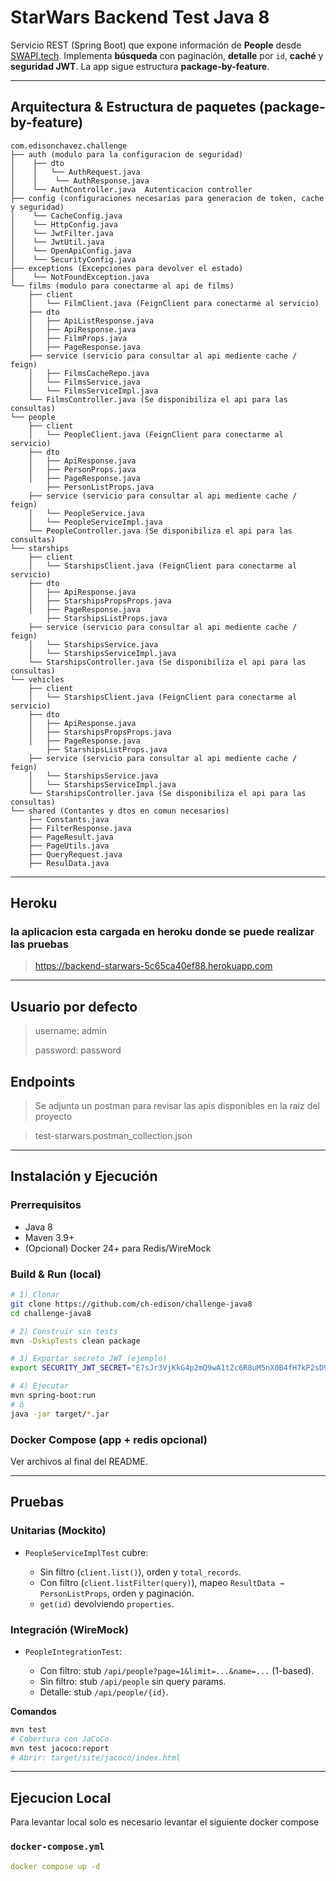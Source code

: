 # StarWars Backend Test Java 8

Servicio REST (Spring Boot) que expone información de **People** desde [SWAPI.tech](https://www.swapi.tech/documentation#people). Implementa **búsqueda** con paginación, **detalle** por `id`, **caché** y **seguridad JWT**. La app sigue estructura **package-by-feature**.

---

## Arquitectura & Estructura de paquetes (package-by-feature)

```
com.edisonchavez.challenge
├── auth (modulo para la configuracion de seguridad)
│    ├── dto
│    │   └── AuthRequest.java
│    │    └── AuthResponse.java
│    └── AuthController.java  Autenticacion controller
├── config (configuraciones necesarias para generacion de token, cache y seguridad)
│    └── CacheConfig.java
│    └── HttpConfig.java
│    └── JwtFilter.java
│    └── JwtUtil.java
│    └── OpenApiConfig.java
│    └── SecurityConfig.java
├── exceptions (Excepciones para devolver el estado)
│    └── NotFoundException.java
└── films (modulo para conectarme al api de films)
    ├── client
    │   └── FilmClient.java (FeignClient para conectarme al servicio)
    ├── dto
    │   ├── ApiListResponse.java
    │   ├── ApiResponse.java
    │   ├── FilmProps.java
    │   ├── PageResponse.java
    ├── service (servicio para consultar al api mediente cache / feign)
    │   ├── FilmsCacheRepo.java
    │   └── FilmsService.java
    │   └── FilmsServiceImpl.java
    └── FilmsController.java (Se disponibiliza el api para las consultas)
└── people
    ├── client
    │   └── PeopleClient.java (FeignClient para conectarme al servicio)
    ├── dto
    │   ├── ApiResponse.java
    │   ├── PersonProps.java
    │   ├── PageResponse.java
        ├── PersonListProps.java
    ├── service (servicio para consultar al api mediente cache / feign)
    │   └── PeopleService.java
    │   └── PeopleServiceImpl.java
    └── PeopleController.java (Se disponibiliza el api para las consultas)
└── starships
    ├── client
    │   └── StarshipsClient.java (FeignClient para conectarme al servicio)
    ├── dto
    │   ├── ApiResponse.java
    │   ├── StarshipsPropsProps.java
    │   ├── PageResponse.java
        ├── StarshipsListProps.java
    ├── service (servicio para consultar al api mediente cache / feign)
    │   └── StarshipsService.java
    │   └── StarshipsServiceImpl.java
    └── StarshipsController.java (Se disponibiliza el api para las consultas)
└── vehicles
    ├── client
    │   └── StarshipsClient.java (FeignClient para conectarme al servicio)
    ├── dto
    │   ├── ApiResponse.java
    │   ├── StarshipsPropsProps.java
    │   ├── PageResponse.java
        ├── StarshipsListProps.java
    ├── service (servicio para consultar al api mediente cache / feign)
    │   └── StarshipsService.java
    │   └── StarshipsServiceImpl.java
    └── StarshipsController.java (Se disponibiliza el api para las consultas)
└── shared (Contantes y dtos en comun necesarios)
    ├── Constants.java
    ├── FilterResponse.java
    ├── PageResult.java
    ├── PageUtils.java
    ├── QueryRequest.java
    ├── ResulData.java

```

---

## Heroku
### la aplicacion esta cargada en heroku donde se puede realizar las pruebas
> https://backend-starwars-5c65ca40ef88.herokuapp.com

---
## Usuario por defecto

> username: admin
> 
> password: password


## Endpoints

> Se adjunta un postman para revisar las apis disponibles en la raiz del proyecto

> test-starwars.postman_collection.json

---

## Instalación y Ejecución

### Prerrequisitos

* Java 8
* Maven 3.9+
* (Opcional) Docker 24+ para Redis/WireMock

### Build & Run (local)

```bash
# 1) Clonar
git clone https://github.com/ch-edison/challenge-java8
cd challenge-java8

# 2) Construir sin tests
mvn -DskipTests clean package

# 3) Exportar secreto JWT (ejemplo)
export SECURITY_JWT_SECRET="E7sJr3VjKkG4p2mQ9wA1tZc6R8uM5nX0B4fH7kP2sD9yL3eT6qW8rY1uI3oP6aZ"

# 4) Ejecutar
mvn spring-boot:run
# ó
java -jar target/*.jar
```

### Docker Compose (app + redis opcional)

Ver archivos al final del README.

---

## Pruebas

### Unitarias (Mockito)

* `PeopleServiceImplTest` cubre:

    * Sin filtro (`client.list()`), orden y `total_records`.
    * Con filtro (`client.listFilter(query)`), mapeo `ResultData → PersonListProps`, orden y paginación.
    * `get(id)` devolviendo `properties`.

### Integración (WireMock)

* `PeopleIntegrationTest`:

    * Con filtro: stub `/api/people?page=1&limit=...&name=...` (1-based).
    * Sin filtro: stub `/api/people` sin query params.
    * Detalle: stub `/api/people/{id}`.

**Comandos**

```bash
mvn test
# Cobertura con JaCoCo
mvn test jacoco:report
# Abrir: target/site/jacoco/index.html
```

---

## Ejecucion Local

Para levantar local solo es necesario levantar el siguiente docker compose
### `docker-compose.yml`

```yaml
docker compose up -d
```
